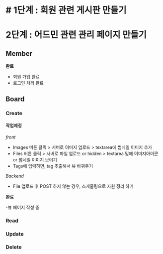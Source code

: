 # # 1단계 : 회원 관련 게시판 만들기
# 2단계 : 어드민 관련 관리 페이지 만들기


## Member

**완료**

- 회원 가입 완료
- 로그인 처리 완료


## Board



### Create

#### 작업예정

*front*

- Images 버튼 클릭 > 서버로 이미지 업로드 > textarea에 썸네일 이미지 추가
- Files 버튼 클릭 > 서버로 파일 업로드 or hidden > textarea 밑에 이미지아이콘 or 썸네일 이미지 보이기
- Tags에 입력하면, tag 추출해서 뷰 바꿔주기

*Backend*
 
- File 업로드 후 POST 하지 않는 경우, 스케줄링으로 자원 정리 하기



**완료**

-뷰 페이지 작성 중




### Read

### Update

### Delete



